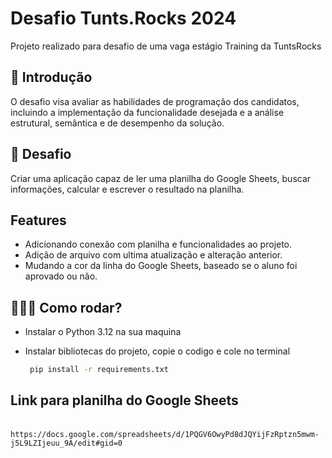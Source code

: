 # Desafio Tunts.Rocks 2024

Projeto realizado para desafio de uma vaga estágio Training da TuntsRocks

## 📑 Introdução

O desafio visa avaliar as habilidades de programação dos candidatos, incluindo a implementação da funcionalidade desejada e a análise estrutural, semântica e de desempenho da solução.

## 🚀 Desafio

Criar uma aplicação capaz de ler uma planilha do Google Sheets, buscar informações, calcular e escrever o resultado na planilha.

## Features

- Adicionando conexão com planilha e funcionalidades ao projeto.
- Adição de arquivo com ultima atualização e alteração anterior.
- Mudando a cor da linha do Google Sheets, baseado se o aluno foi aprovado ou não.

## 👨🏻‍💻 Como rodar?

- Instalar o Python 3.12 na sua maquina
- Instalar bibliotecas do projeto, copie o codigo e cole no terminal
 
  ```bash
   pip install -r requirements.txt
  ```

## Link para planilha do Google Sheets
<br/>```https://docs.google.com/spreadsheets/d/1PQGV6OwyPd8dJQYijFzRptzn5mwm-j5L9LZIjeuu_9A/edit#gid=0```
